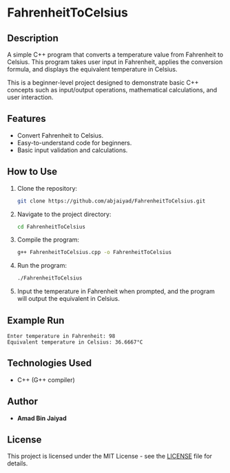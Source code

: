# FahrenheitToCelsius

## Description
A simple C++ program that converts a temperature value from Fahrenheit to Celsius. This program takes user input in Fahrenheit, applies the conversion formula, and displays the equivalent temperature in Celsius.

This is a beginner-level project designed to demonstrate basic C++ concepts such as input/output operations, mathematical calculations, and user interaction.

## Features
- Convert Fahrenheit to Celsius.
- Easy-to-understand code for beginners.
- Basic input validation and calculations.

## How to Use
1. Clone the repository:
   ```bash
   git clone https://github.com/abjaiyad/FahrenheitToCelsius.git
   ```

2. Navigate to the project directory:
   ```bash
   cd FahrenheitToCelsius
   ```

3. Compile the program:
   ```bash
   g++ FahrenheitToCelsius.cpp -o FahrenheitToCelsius
   ```

4. Run the program:
   ```bash
   ./FahrenheitToCelsius
   ```

5. Input the temperature in Fahrenheit when prompted, and the program will output the equivalent in Celsius.

## Example Run
```
Enter temperature in Fahrenheit: 98
Equivalent temperature in Celsius: 36.6667°C
```

## Technologies Used
- C++ (G++ compiler)

## Author
- **Amad Bin Jaiyad**

## License
This project is licensed under the MIT License - see the [LICENSE](LICENSE) file for details.
